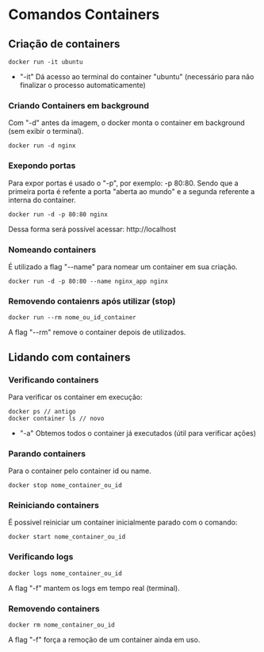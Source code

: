 # Comandos Containers

## Criação de containers

    docker run -it ubuntu

-   "-it" Dá acesso ao terminal do container "ubuntu" (necessário para não
    finalizar o processo automaticamente)

### Criando Containers em background

Com "-d" antes da imagem, o docker monta o container em background (sem exibir o terminal).

    docker run -d nginx

### Exepondo portas

Para expor portas é usado o "-p", por exemplo: -p 80:80. Sendo que a primeira
porta é refente a porta "aberta ao mundo" e a segunda referente a interna do container.

    docker run -d -p 80:80 nginx

Dessa forma será possível acessar: http://localhost

### Nomeando containers

É utilizado a flag "--name" para nomear um container em sua criação.

    docker run -d -p 80:80 --name nginx_app nginx

### Removendo contaienrs após utilizar (stop)

    docker run --rm nome_ou_id_container

A flag "--rm" remove o container depois de utilizados.

## Lidando com containers

### Verificando containers

Para verificar os container em execução:

    docker ps // antigo
    docker container ls // novo

-   "-a" Obtemos todos o container já executados (útil para verificar ações)

### Parando containers

Para o container pelo container id ou name.

    docker stop nome_container_ou_id

### Reiniciando containers

É possivel reiniciar um container inicialmente parado com o comando:

    docker start nome_container_ou_id

### Verificando logs

    docker logs nome_container_ou_id

A flag "-f" mantem os logs em tempo real (terminal).

### Removendo containers

    docker rm nome_container_ou_id

A flag "-f" força a remoção de um container ainda em uso.
